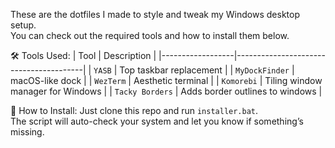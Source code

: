 These are the dotfiles I made to style and tweak my Windows desktop setup.  
You can check out the required tools and how to install them below.

🛠️ Tools Used:
| Tool            | Description                           |
|------------------|----------------------------------------|
| `YASB`           | Top taskbar replacement                |
| `MyDockFinder`   | macOS-like dock                        |
| `WezTerm`        | Aesthetic terminal                     |
| `Komorebi`       | Tiling window manager for Windows      |
| `Tacky Borders`  | Adds border outlines to windows        |

🚀 How to Install:
Just clone this repo and run `installer.bat`.  
The script will auto-check your system and let you know if something’s missing.
